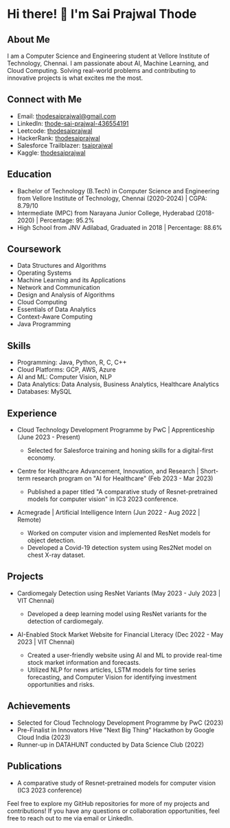 # Hi there! 👋 I'm Sai Prajwal Thode

## About Me
I am a Computer Science and Engineering student at Vellore Institute of Technology, Chennai. I am passionate about AI, Machine Learning, and Cloud Computing. Solving real-world problems and contributing to innovative projects is what excites me the most.

## Connect with Me
- Email: thodesaiprajwal@gmail.com
- LinkedIn: [thode-sai-prajwal-436554191](https://www.linkedin.com/in/thode-sai-prajwal-436554191)
- Leetcode: [thodesaiprajwal](https://leetcode.com/thodesaiprajwal/)
- HackerRank: [thodesaiprajwal](https://www.hackerrank.com/thodesaiprajwal)
- Salesforce Trailblazer: [tsaiprajwal](https://trailblazer.me/id/tsaiprajwal)
- Kaggle: [thodesaiprajwal](https://www.kaggle.com/thodesaiprajwal)

## Education
- Bachelor of Technology (B.Tech) in Computer Science and Engineering from Vellore Institute of Technology, Chennai (2020-2024) | CGPA: 8.79/10
- Intermediate (MPC) from Narayana Junior College, Hyderabad (2018-2020) | Percentage: 95.2%
- High School from JNV Adilabad, Graduated in 2018 | Percentage: 88.6%

## Coursework
- Data Structures and Algorithms
- Operating Systems
- Machine Learning and its Applications
- Network and Communication
- Design and Analysis of Algorithms
- Cloud Computing
- Essentials of Data Analytics
- Context-Aware Computing
- Java Programming

## Skills
- Programming: Java, Python, R, C, C++
- Cloud Platforms: GCP, AWS, Azure
- AI and ML: Computer Vision, NLP
- Data Analytics: Data Analysis, Business Analytics, Healthcare Analytics
- Databases: MySQL

## Experience
- Cloud Technology Development Programme by PwC | Apprenticeship (June 2023 - Present)
  - Selected for Salesforce training and honing skills for a digital-first economy.

- Centre for Healthcare Advancement, Innovation, and Research | Short-term research program on "AI for Healthcare" (Feb 2023 - Mar 2023)
  - Published a paper titled "A comparative study of Resnet-pretrained models for computer vision" in IC3 2023 conference.

- Acmegrade | Artificial Intelligence Intern (Jun 2022 - Aug 2022 | Remote)
  - Worked on computer vision and implemented ResNet models for object detection.
  - Developed a Covid-19 detection system using Res2Net model on chest X-ray dataset.

## Projects
- Cardiomegaly Detection using ResNet Variants (May 2023 - July 2023 | VIT Chennai)
  - Developed a deep learning model using ResNet variants for the detection of cardiomegaly.
  
- AI-Enabled Stock Market Website for Financial Literacy (Dec 2022 - May 2023 | VIT Chennai)
  - Created a user-friendly website using AI and ML to provide real-time stock market information and forecasts.
  - Utilized NLP for news articles, LSTM models for time series forecasting, and Computer Vision for identifying investment opportunities and risks.

## Achievements
- Selected for Cloud Technology Development Programme by PwC (2023)
- Pre-Finalist in Innovators Hive "Next Big Thing" Hackathon by Google Cloud India (2023)
- Runner-up in DATAHUNT conducted by Data Science Club (2022)

## Publications
- A comparative study of Resnet-pretrained models for computer vision (IC3 2023 conference)

Feel free to explore my GitHub repositories for more of my projects and contributions! If you have any questions or collaboration opportunities, feel free to reach out to me via email or LinkedIn.

